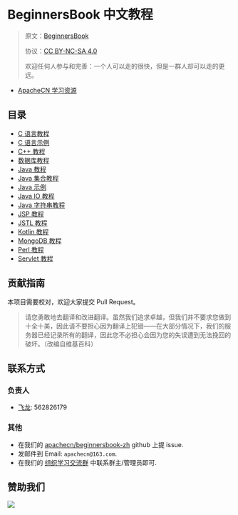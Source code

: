# BeginnersBook 中文教程

> 原文：[BeginnersBook](https://beginnersbook.com/)
> 
> 协议：[CC BY-NC-SA 4.0](http://creativecommons.org/licenses/by-nc-sa/4.0/)
> 
> 欢迎任何人参与和完善：一个人可以走的很快，但是一群人却可以走的更远。

* [ApacheCN 学习资源](http://docs.apachecn.org/)

## 目录

+   [C 语言教程](docs/c)
+   [C 语言示例](docs/c-example)
+   [C++ 教程](docs/cpp)
+   [数据库教程](docs/dbms)
+   [Java 教程](docs/java)
+   [Java 集合教程](docs/java-collection)
+   [Java 示例](docs/java-example)
+   [Java IO 教程](docs/java-io)
+   [Java 字符串教程](docs/java-string)
+   [JSP 教程](docs/jsp)
+   [JSTL 教程](docs/jstl)
+   [Kotlin 教程](docs/kotlin)
+   [MongoDB 教程](docs/mongodb)
+   [Perl 教程](docs/perl)
+   [Servlet 教程](docs/servlet)

## 贡献指南

本项目需要校对，欢迎大家提交 Pull Request。

> 请您勇敢地去翻译和改进翻译。虽然我们追求卓越，但我们并不要求您做到十全十美，因此请不要担心因为翻译上犯错——在大部分情况下，我们的服务器已经记录所有的翻译，因此您不必担心会因为您的失误遭到无法挽回的破坏。（改编自维基百科）

## 联系方式

### 负责人

* [飞龙](https://github.com/wizardforcel): 562826179

### 其他

*   在我们的 [apachecn/beginnersbook-zh](https://github.com/apachecn/beginnersbook-zh) github 上提 issue.
*   发邮件到 Email: `apachecn@163.com`.
*   在我们的 [组织学习交流群](http://www.apachecn.org/organization/348.html) 中联系群主/管理员即可.

## 赞助我们

![](http://data.apachecn.org/img/about/donate.jpg)
